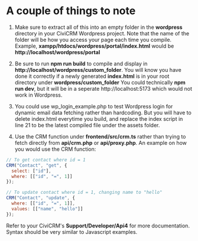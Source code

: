# A couple of things to note
1. Make sure to extract all of this into an empty folder in the **wordpress** directory in your CiviCRM Wordpress project.
Note that the name of the folder will be how you access your page each time you compile.
Example, **xampp/htdocs/wordpress/portal/index.html** would be **http://localhost/wordpress/portal**

2. Be sure to run **npm run build** to compile and display in **http://localhost/wordpress/custom_folder**. You will know you have done it correctly if a newly generated **index.html** is in your root directory under **wordpress/custom_folder**
You could technically **npm run dev**, but it will be in a seperate http://localhost:5173 which would not work in Wordpress.

3. You could use wp_login_example.php to test Wordpress login for dynamic email data fetching rather than hardcoding. But you will have to delete index.html everytime you build, and replace the index script in line 21 to be the latest compiled file under the assets folder.

4. Use the CRM function under **frontend/src/crm.ts** rather than trying to fetch directly from **api/crm.php** or **api/proxy.php**.
An example on how you would use the CRM function:
```js
// To get contact where id = 1
CRM("Contact", "get", {
  select: ["id"],
  where: [["id", "=", 1]]
});

// To update contact where id = 1, changing name to "hello"
CRM("Contact", "update", {
  where: [["id", "=", 1]],
  values: [["name", "hello"]]
});
```
Refer to your CiviCRM's **Support/Developer/Api4** for more documentation. Syntax should be very similar to Javascript examples.
